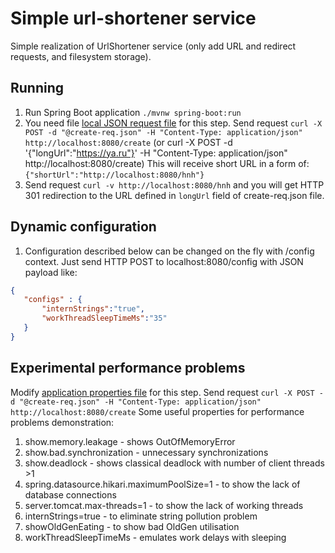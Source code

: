 # Simple url-shortener service
Simple realization of UrlShortener service (only add URL and redirect requests, and filesystem storage). 

## Running
1. Run Spring Boot application `./mvnw spring-boot:run`
2. You need file [local JSON request file](./create-req.json) for this step. 
Send request `curl -X POST -d "@create-req.json" -H "Content-Type: application/json" http://localhost:8080/create` (or curl -X POST -d '{"longUrl":"https://ya.ru"}' -H "Content-Type: application/json" http://localhost:8080/create)
This will receive short URL in a form of: `{"shortUrl":"http://localhost:8080/hnh"}`
3. Send request `curl -v http://localhost:8080/hnh` and you will get HTTP 301 redirection to the URL defined in `longUrl` field of create-req.json file.

## Dynamic configuration
1. Configuration described below can be changed on the fly with /config context.
Just send HTTP POST to localhost:8080/config with JSON payload like:
```json
{
   "configs" : {
       "internStrings":"true",
       "workThreadSleepTimeMs":"35"
   }
}
```

## Experimental performance problems
Modify [application properties file](./src/main/resources/application.properties) for this step. Send request `curl -X POST -d "@create-req.json" -H "Content-Type: application/json" http://localhost:8080/create`
Some useful properties for performance problems demonstration:
 1. show.memory.leakage - shows OutOfMemoryError
 2. show.bad.synchronization - unnecessary synchronizations 
 3. show.deadlock - shows classical deadlock with number of client threads >1
 4. spring.datasource.hikari.maximumPoolSize=1 - to show the lack of database connections
 5. server.tomcat.max-threads=1 - to show the lack of working threads
 6. internStrings=true - to eliminate string pollution problem
 7. showOldGenEating - to show bad OldGen utilisation
 8. workThreadSleepTimeMs - emulates work delays with sleeping